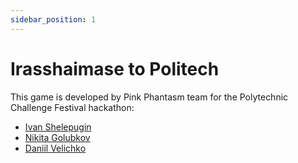 ```yaml
---
sidebar_position: 1
---
```


# Irasshaimase to Politech

This game is developed by Pink Phantasm team for the Polytechnic Challenge Festival hackathon:

-   [Ivan Shelepugin](https://github.com/shelepuginivan)
-   [Nikita Golubkov](https://github.com/Nikilireous)
-   [Daniil Velichko](https://github.com/1maginat1on)
